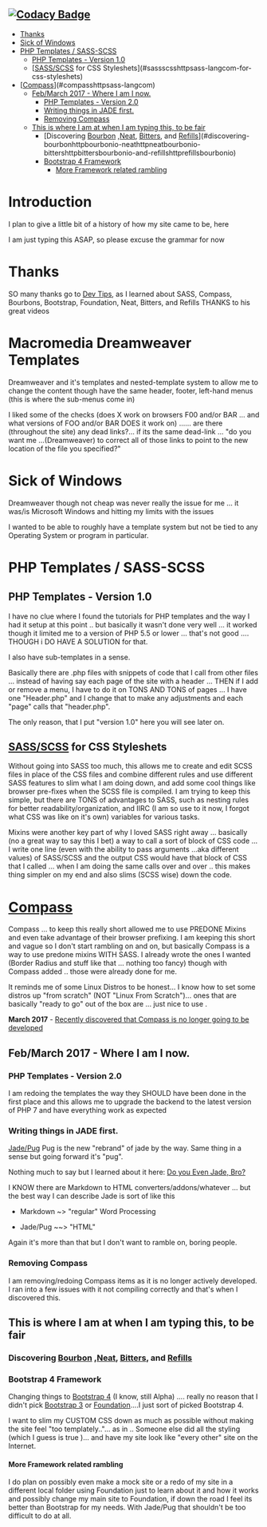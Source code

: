 <!-- TOC depthFrom:1 depthTo:6 withLinks:1 updateOnSave:1 orderedList:0 -->

[![Codacy Badge](https://api.codacy.com/project/badge/Grade/643c61f16519446bbeb90a97da379303)](https://www.codacy.com/app/Xmetalfanx/website?utm_source=github.com&amp;utm_medium=referral&amp;utm_content=Xmetalfanx/website&amp;utm_campaign=Badge_Grade)
---
- [Thanks](#thanks)
- [Sick of Windows](#sick-of-windows)
- [PHP Templates / SASS-SCSS](#php-templates-sass-scss)
	- [PHP Templates - Version 1.0](#php-templates-version-10)
	- [[SASS/SCSS](http://sass-lang.com/) for CSS Styleshets](#sassscsshttpsass-langcom-for-css-styleshets)
- [[Compass](http://sass-lang.com/)](#compasshttpsass-langcom)
	- [Feb/March 2017 - Where I am I now.](#febmarch-2017-where-i-am-i-now)
		- [PHP Templates - Version 2.0](#php-templates-version-20)
		- [Writing things in JADE first.](#writing-things-in-jade-first)
		- [Removing Compass](#removing-compass)
	- [This is where I am at when I am typing this, to be fair](#this-is-where-i-am-at-when-i-am-typing-this-to-be-fair)
		- [Discovering [Bourbon](http://bourbon.io/) ,[Neat](http://neat.bourbon.io/), [Bitters](http://bitters.bourbon.io/), and [Refills](http://refills.bourbon.io/)](#discovering-bourbonhttpbourbonio-neathttpneatbourbonio-bittershttpbittersbourbonio-and-refillshttprefillsbourbonio)
		- [Bootstrap 4 Framework](#bootstrap-4-framework)
			- [More Framework related rambling](#more-framework-related-rambling)

<!-- /TOC -->

 # Introduction

I plan to give a little bit of a history of how my site came to be, here

I am just typing this ASAP, so please excuse the grammar for now

# Thanks

SO many thanks go to [Dev Tips](https://www.youtube.com/channel/UCyIe-61Y8C4_o-zZCtO4ETQ), as I learned about SASS, Compass, Bourbons, Bootstrap, Foundation, Neat, Bitters, and Refills THANKS to his great videos

# Macromedia Dreamweaver Templates

Dreamweaver and it's templates and nested-template system to allow me to change the content though have the same header, footer, left-hand menus (this is where the sub-menus come in)

I liked some of the checks (does X work on browsers F00 and/or BAR ... and what versions of FOO and/or BAR DOES it work on) ...... are there (throughout the site) any dead links?... if its the same dead-link ... "do you want me ...(Dreamweaver) to correct all of those links to point to the new location of the file you specified?"

# Sick of Windows

Dreamweaver though not cheap was never really the issue for me ... it was/is Microsoft Windows and hitting my limits with the issues

I wanted to be able to roughly have a template system but not be tied to any Operating System or program in particular.

# PHP Templates / SASS-SCSS

## PHP Templates - Version 1.0

I have no clue where I found the tutorials for PHP templates and the way I had it setup at this point .. but basically it wasn't done very well ... it worked though it limited me to a version of PHP 5.5 or lower ... that's not good .... THOUGH i DO HAVE A SOLUTION for that.

I also have sub-templates in a sense.

Basically there are .php files with snippets of code that I call from other files ... instead of having say each page of the site with a header ... THEN if I add or remove a menu, I have to do it on TONS AND TONS of pages ... I have one "Header.php" and I change that to make any adjustments and each "page" calls that "header.php".

The only reason, that I put "version 1.0" here you will see later on.

## [SASS/SCSS](http://sass-lang.com/) for CSS Styleshets

Without going into SASS too much, this allows me to create and edit SCSS files in place of the CSS files and combine different rules and use different SASS features to slim what I am doing down, and add some cool things like browser pre-fixes when the SCSS file is compiled. I am trying to keep this simple, but there are TONS of advantages to SASS, such as nesting rules for better readability/organization, and IIRC (I am so use to it now, I forgot what CSS was like on it's own) variables for various tasks.

Mixins were another key part of why I loved SASS right away ... basically (no a great way to say this I bet) a way to call a sort of block of CSS code ... I write one line (even with the ability to pass arguments ...aka different values) of SASS/SCSS and the output CSS would have that block of CSS that I called ... when I am doing the same calls over and over .. this makes thing simpler on my end and also slims (SCSS wise) down the code.

# [Compass](http://sass-lang.com/)

Compass ... to keep this really short allowed me to use PREDONE Mixins and even take advantage of their browser prefixing. I am keeping this short and vague so I don't start rambling on and on, but basically Compass is a way to use predone mixins WITH SASS. I already wrote the ones I wanted (Border Radius and stuff like that ... nothing too fancy) though with Compass added .. those were already done for me.

It reminds me of some Linux Distros to be honest... I know how to set some distros up "from scratch" (NOT "Linux From Scratch")... ones that are basically "ready to go" out of the box are ... just nice to use .

**March 2017** - [Recently discovered that Compass is no longer going to be developed](https://github.com/Compass/compass)

## Feb/March 2017 - Where I am I now.

### PHP Templates - Version 2.0

I am redoing the templates the way they SHOULD have been done in the first place and this allows me to upgrade the backend to the latest version of PHP 7 and have everything work as expected

### Writing things in JADE first.

[Jade/Pug](https://pugjs.org/api/getting-started.html) Pug is the new "rebrand" of jade by the way. Same thing in a sense but going forward it's "pug".

Nothing much to say but I learned about it here: [Do you Even Jade, Bro?](https://www.youtube.com/watch?v=wzAWI9h3q18&t=185s)

I KNOW there are Markdown to HTML converters/addons/whatever ... but the best way I can describe Jade is sort of like this

- Markdown ~> "regular" Word Processing

- Jade/Pug ~~> "HTML"

Again it's more than that but I don't want to ramble on, boring people.

### Removing Compass

I am removing/redoing Compass items as it is no longer actively developed. I ran into a few issues with it not compiling correctly and that's when I discovered this.

## This is where I am at when I am typing this, to be fair

### Discovering [Bourbon](http://bourbon.io/) ,[Neat](http://neat.bourbon.io/), [Bitters](http://bitters.bourbon.io/), and [Refills](http://refills.bourbon.io/)

### Bootstrap 4 Framework

Changing things to [Bootstrap 4](https://v4-alpha.getbootstrap.com/) (I know, still Alpha) .... really no reason that I didn't pick [Bootstrap 3](http://getbootstrap.com/) or [Foundation](https://foundation.zurb.com/)....I just sort of picked Bootstrap 4.

I want to slim my CUSTOM CSS down as much as possible without making the site feel "too templately.."... as in .. Someone else did all the styling (which I guess is true )... and have my site look like "every other" site on the Internet.

#### More Framework related rambling

I do plan on possibly even make a mock site or a redo of my site in a different local folder using Foundation just to learn about it and how it works and possibly change my main site to Foundation, if down the road I feel its better than Bootstrap for my needs. With Jade/Pug that shouldn't be too difficult to do at all.
